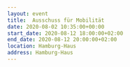 ```yaml
---
layout: event
title:  Ausschuss für Mobilität
date: 2020-08-02 10:35:00+00:00
start_date: 2020-08-12 18:00:00+02:00
end_date: 2020-08-12 20:00:00+02:00
location: Hamburg-Haus
address: Hamburg-Haus
---
```

